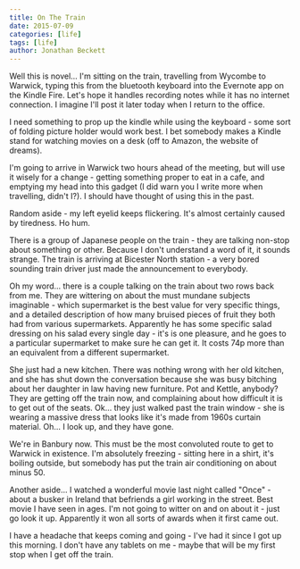 ```yaml
---
title: On The Train
date: 2015-07-09
categories: [life]
tags: [life]
author: Jonathan Beckett
---
```


Well this is novel... I'm sitting on the train, travelling from Wycombe to Warwick, typing this from the bluetooth keyboard into the Evernote app on the Kindle Fire. Let's hope it handles recording notes while it has no internet connection. I imagine I'll post it later today when I return to the office.

I need something to prop up the kindle while using the keyboard - some sort of folding picture holder would work best. I bet somebody makes a Kindle stand for watching movies on a desk (off to Amazon, the website of dreams).

I'm going to arrive in Warwick two hours ahead of the meeting, but will use it wisely for a change - getting something proper to eat in a cafe, and emptying my head into this gadget (I did warn you I write more when travelling, didn't I?). I should have thought of using this in the past.

Random aside - my left eyelid keeps flickering. It's almost certainly caused by tiredness. Ho hum.

There is a group of Japanese people on the train - they are talking non-stop about something or other. Because I don't understand a word of it, it sounds strange. The train is arriving at Bicester North station - a very bored sounding train driver just made the announcement to everybody.

Oh my word... there is a couple talking on the train about two rows back from me. They are wittering on about the must mundane subjects imaginable - which supermarket is the best value for very specific things, and a detailed description of how many bruised pieces of fruit they both had from various supermarkets. Apparently he has some specific salad dressing on his salad every single day - it's is one pleasure, and he goes to a particular supermarket to make sure he can get it. It costs 74p more than an equivalent from a different supermarket.

She just had a new kitchen. There was nothing wrong with her old kitchen, and she has shut down the conversation because she was busy bitching about her daughter in law having new furniture. Pot and Kettle, anybody? They are getting off the train now, and complaining about how difficult it is to get out of the seats. Ok... they just walked past the train window - she is wearing a massive dress that looks like it's made from 1960s curtain material. Oh... I look up, and they have gone.

We're in Banbury now. This must be the most convoluted route to get to Warwick in existence. I'm absolutely freezing - sitting here in a shirt, it's boiling outside, but somebody has put the train air conditioning on about minus 50.

Another aside... I watched a wonderful movie last night called "Once" - about a busker in Ireland that befriends a girl working in the street. Best movie I have seen in ages. I'm not going to witter on and on about it - just go look it up. Apparently it won all sorts of awards when it first came out.

I have a headache that keeps coming and going - I've had it since I got up this morning. I don't have any tablets on me - maybe that will be my first stop when I get off the train.